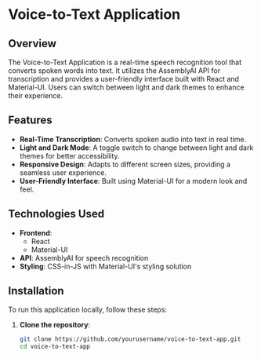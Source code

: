 # Voice-to-Text Application

## Overview

The Voice-to-Text Application is a real-time speech recognition tool that converts spoken words into text. It utilizes the AssemblyAI API for transcription and provides a user-friendly interface built with React and Material-UI. Users can switch between light and dark themes to enhance their experience.

## Features

- **Real-Time Transcription**: Converts spoken audio into text in real time.
- **Light and Dark Mode**: A toggle switch to change between light and dark themes for better accessibility.
- **Responsive Design**: Adapts to different screen sizes, providing a seamless user experience.
- **User-Friendly Interface**: Built using Material-UI for a modern look and feel.

## Technologies Used

- **Frontend**: 
  - React
  - Material-UI
- **API**: AssemblyAI for speech recognition
- **Styling**: CSS-in-JS with Material-UI's styling solution

## Installation

To run this application locally, follow these steps:

1. **Clone the repository**:

   ```bash
   git clone https://github.com/yourusername/voice-to-text-app.git
   cd voice-to-text-app
